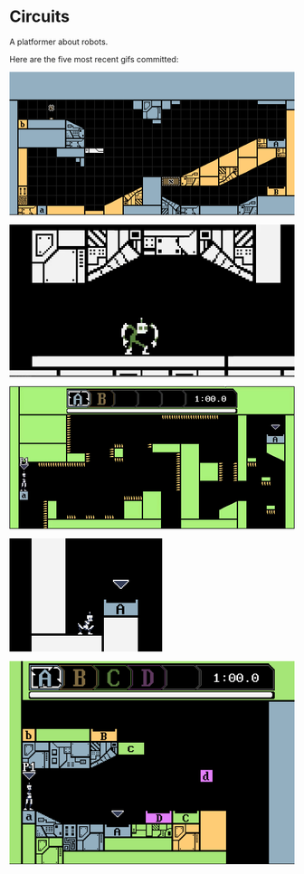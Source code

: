 # Circuits
A platformer about robots.

Here are the five most recent gifs committed:

![075-edit-level-metadata.gif](gifs/075-edit-level-metadata.gif?raw=true "075-edit-level-metadata")

![074-player-c-anims.gif](gifs/074-player-c-anims.gif?raw=true "074-player-c-anims")

![073-spikes.gif](gifs/073-spikes.gif?raw=true "073-spikes")

![072-goal-indicator-proximity-fade.gif](gifs/072-goal-indicator-proximity-fade.gif?raw=true "072-goal-indicator-proximity-fade")

![071-end-of-level-fadeouts.gif](gifs/071-end-of-level-fadeouts.gif?raw=true "071-end-of-level-fadeouts")
